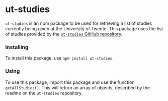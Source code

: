 # ut-studies
`ut-studies` is an npm package to be used for retrieving a list of studies currently being given at the University of
Twente. This package uses the list of studies provided by the [`ut-studies` GitHub
repository](https://github.com/Luctia/ut-studies).

### Installing
To install this package, use `npm install ut-studies`.

### Using
To use this package, import this package and use the function `getAllStudies()`. This will return an array of objects,
described by the readme on the `ut-studies` repository.
